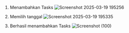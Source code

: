 1. Menambahkan Tasks
![Screenshot 2025-03-19 195256](https://github.com/user-attachments/assets/a1c2bed9-c377-436b-bbe3-443c21942c26)

2. Memilih tanggal
![Screenshot 2025-03-19 195335](https://github.com/user-attachments/assets/1d1eae1b-361e-424d-99e5-25ae7bc68fad)

3. Berhasil menambahkan Tasks
![Screenshot (100)](https://github.com/user-attachments/assets/f3d1af5a-c9d0-43b3-aaac-6ac8b7d287fc)


